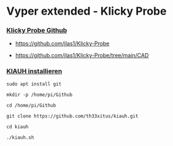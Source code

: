 # Vyper extended - Klicky Probe

### <u>Klicky Probe Github</u>  
- https://github.com/jlas1/Klicky-Probe

- https://github.com/jlas1/Klicky-Probe/tree/main/CAD  
  
### <u>KIAUH installieren</u>
```
sudo apt install git
```
```
mkdir -p /home/pi/Github
```
```
cd /home/pi/Github
```
```
git clone https://github.com/th33xitus/kiauh.git 
```
```
cd kiauh
```
```
./kiauh.sh
```
  
  


